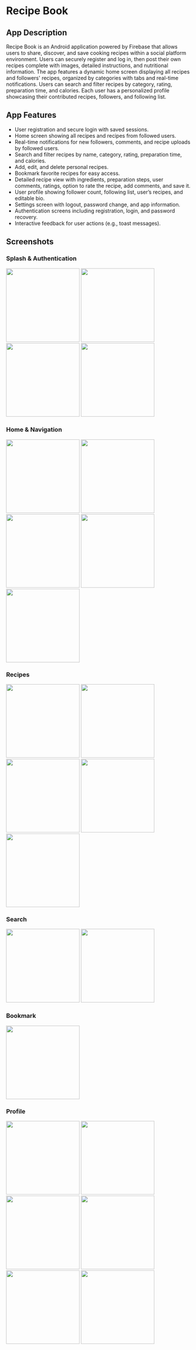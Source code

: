 # Recipe Book

## App Description
Recipe Book is an Android application powered by Firebase that allows users to share, discover,
and save cooking recipes within a social platform environment. Users can securely register and log in, 
then post their own recipes complete with images, detailed instructions, and nutritional information. 
The app features a dynamic home screen displaying all recipes and followers' recipes, 
organized by categories with tabs and real-time notifications. Users can search and filter recipes by category,
rating, preparation time, and calories. Each user has a personalized profile showcasing their contributed recipes, followers, and following list.

## App Features
- User registration and secure login with saved sessions.
- Home screen showing all recipes and recipes from followed users.
- Real-time notifications for new followers, comments, and recipe uploads by followed users.
- Search and filter recipes by name, category, rating, preparation time, and calories.
- Add, edit, and delete personal recipes.
- Bookmark favorite recipes for easy access.
- Detailed recipe view with ingredients, preparation steps, user comments, ratings, option to rate the recipe, add comments, and save it.
- User profile showing follower count, following list, user’s recipes, and editable bio.
- Settings screen with logout, password change, and app information.
- Authentication screens including registration, login, and password recovery.
- Interactive feedback for user actions (e.g., toast messages).

<h2>Screenshots</h2>

<h3>Splash & Authentication</h3>
<img src="RecipeScreen/splash.jpg" width="200"/>
<img src="RecipeScreen/Regestar.jpg" width="200"/>
<img src="RecipeScreen/Login.jpg" width="200"/>
<img src="RecipeScreen/ForgotPassword.jpg" width="200"/>

<h3>Home & Navigation</h3>
<img src="RecipeScreen/Home.jpg" width="200"/>
<img src="RecipeScreen/RecipeCategory.jpg" width="200"/>
<img src="RecipeScreen/Notifications.jpg" width="200"/>
<img src="RecipeScreen/NotificationsList.jpg" width="200"/>
<img src="RecipeScreen/All%20Followers%20Recipe.jpg" width="200"/>

<h3>Recipes</h3>
<img src="RecipeScreen/RecipeDetails.jpg" width="200"/>
<img src="RecipeScreen/PostRecipe.jpg" width="200"/>
<img src="RecipeScreen/EditRecipe.jpg" width="200"/>
<img src="RecipeScreen/RecipeRate.jpg" width="200"/>
<img src="RecipeScreen/RecipeComments.jpg" width="200"/>

<h3>Search</h3>
<img src="RecipeScreen/RecipeSearch.jpg" width="200"/>
<img src="RecipeScreen/SearchFilter.jpg" width="200"/>

<h3>Bookmark</h3>
<img src="RecipeScreen/RecipeBookMark.jpg" width="200"/>

<h3>Profile</h3>
<img src="RecipeScreen/MyProfile.jpg" width="200"/>
<img src="RecipeScreen/ManageProfile.jpg" width="200"/>
<img src="RecipeScreen/UserProfile.jpg" width="200"/>
<img src="RecipeScreen/FolowersUser.jpg" width="200"/>
<img src="RecipeScreen/Settings.jpg" width="200"/>
<img src="RecipeScreen/ChangePassword.jpg" width="200"/>

